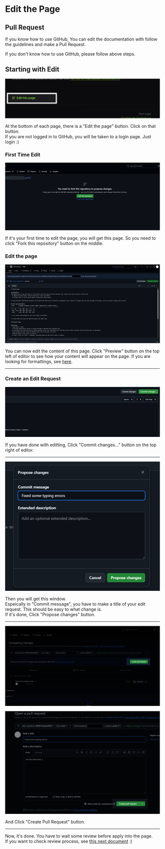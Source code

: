 # Edit the Page

## Pull Request
If you know how to use GitHub, You can edit the documentation with follow the guidelines and make a Pull Request.

If you don't know how to use GitHub, please follow above steps.

## Starting with Edit
!["Edit this page" button at the bottom](./img/bottom.png)

At the bottom of each page, there is a "Edit the page" button. Click on that button.<br>
If you are not logged in to GitHub, you will be taken to a login page. Just login :)

### First Time Edit
![](./img/first_fork.png)

If it's your first time to edit the page, you will get this page. So you need to click "Fork this repository" button on the middle.

### Edit the page
![](./img/edit.png)

You can now edit the content of this page. Click "Preview" button on the top left of editor to see how your content will appear on the page. If you are looking for formattings, see [here](./#markdown-format).

---

### Create an Edit Request
![](./img/commit.png)

If you have done with editting, Click "Commit changes..." button on the top right of editor.

---

![](./img/create_commit.png)

Then you will get this window.<br>
Espeically in "Commit message", you have to make a title of your edit request. This should be easy to what change is.<br>
If it's done, Click "Propose changes" button.

---

![](./img/create_pull_request_1.png)

![](./img/create_pull_request_2.png)

And Click "Create Pull Request" button.<br>

---

Now, it's done. You have to wait some review before apply into the page.<br>
If you want to check review process, see [this next document](./review) :)